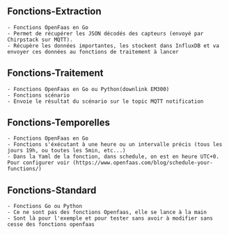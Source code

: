 ## Fonctions-Extraction 
	- Fonctions OpenFaas en Go 
	- Permet de récupérer les JSON décodés des capteurs (envoyé par Chirpstack sur MQTT). 
	- Récupère les données importantes, les stockent dans InfluxDB et va envoyer ces données au fonctions de traitement à lancer

## Fonctions-Traitement  
    - Fonctions OpenFaas en Go ou Python(downlink EM300)
	- Fonctions scénario
	- Envoie le résultat du scénario sur le topic MQTT notification

## Fonctions-Temporelles  
    - Fonctions OpenFaas en Go
	- Fonctions s'éxécutant à une heure ou un intervalle précis (tous les jours 19h, ou toutes les 5min, etc...)
	- Dans la Yaml de la fonction, dans schedule, on est en heure UTC+0. Pour configurer voir (https://www.openfaas.com/blog/schedule-your-functions/)

## Fonctions-Standard 
	- Fonctions Go ou Python
	- Ce ne sont pas des fonctions Openfaas, elle se lance à la main
	- Sont là pour l'exemple et pour tester sans avoir à modifier sans cesse des fonctions openfaas	
